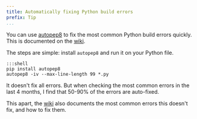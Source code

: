 ```yaml
---
title: Automatically fixing Python build errors
prefix: Tip
...
```


You can use [autopep8](https://pypi.python.org/pypi/autopep8) to fix the most common Python build errors quickly. This is documented on the [wiki](https://learn.gramener.com/wiki/dev.html#fixing-build-errors).

The steps are simple: install `autopep8` and run it on your Python file.

    :::shell
    pip install autopep8
    autopep8 -iv --max-line-length 99 *.py

It doesn't fix all errors. But when checking the most common errors in the last 4 months, I find that 50-90% of the errors are auto-fixed.

This apart, the [wiki](https://learn.gramener.com/wiki/dev.html#fixing-build-errors)
also documents the most common errors this doesn't fix, and how to fix them.
